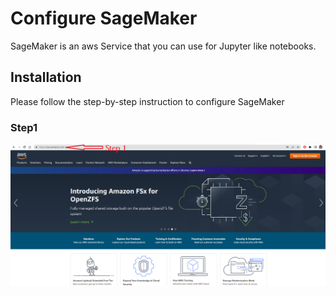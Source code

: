# Configure SageMaker

SageMaker is an aws Service that you can use for Jupyter like notebooks.

## Installation

Please follow the step-by-step instruction to configure SageMaker

### Step1
![text-here](./images/1.png)

